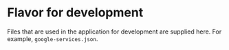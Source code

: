 # Flavor for development

Files that are used in the application for development are supplied here. For example, `google-services.json`.
